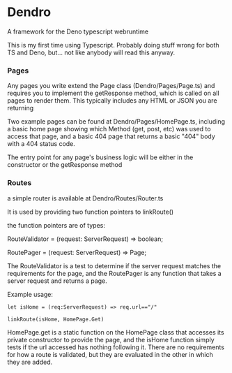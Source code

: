 # Dendro
A framework for the Deno typescript  webruntime

This is my first time using Typescript. Probably doing stuff wrong for both TS and Deno, but... not like anybody will read this anyway.


### Pages

Any pages you write extend the Page class (Dendro/Pages/Page.ts) and requires you to implement the getResponse method, which is called on all pages to render them. This typically includes any HTML or JSON you are returning

Two example pages can be found at Dendro/Pages/HomePage.ts, including a basic home page showing which Method (get, post, etc) was used to access that page, and a basic 404 page that returns a basic "404"  body with a 404 status code.

The entry point for any page's business logic will be either in the constructor or the getResponse method


### Routes

a simple router is available at Dendro/Routes/Router.ts

It is used by providing two function pointers to linkRoute()

the function pointers are of types:

RouteValidator = (request: ServerRequest) => boolean;

RoutePager = (request: ServerRequest) => Page;

The RouteValidator is a test to determine if the server request matches the requirements for the page, and the RoutePager is any function that takes a server request and returns a page. 

Example usage:


    let isHome = (req:ServerRequest) => req.url=="/"  

    linkRoute(isHome, HomePage.Get)
    
HomePage.get is a static function on the HomePage class that accesses its private constructor to provide the page, and the isHome function simply tests if the url accessed has nothing following it. There are no requirements for how a route is validated, but they are evaluated in the other in which they are added.
